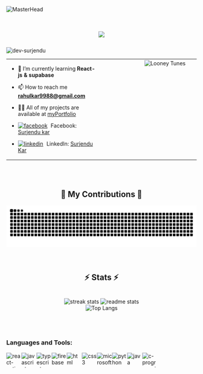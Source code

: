 ![MasterHead](https://mir-s3-cdn-cf.behance.net/project_modules/max_1200/79731568097599.5b50bca477735.jpg)

<h1 align="center">
    <img src="https://readme-typing-svg.herokuapp.com/?font=Righteous&size=35&center=true&vCenter=true&width=600&height=70&duration=5000&lines=Hi+There!+👋;+I'm+Surjendu+kar😊;+A+Passionate+Frontend+Developer👨‍💻;" />
</h1>
<!-- <br/> -->

<div align="center">
<!--     <img width="45%" height="250px" src="https://c.tenor.com/NOYF3f82b_gAAAAC/programmer.gif" alt="Programmer GIF"> -->
</div>
<!-- <br/> -->

<p align="left"> <img src="https://komarev.com/ghpvc/?username=dev-surjendu&label=Profile%20views&color=0e75b6&style=flat" alt="dev-surjendu" /> </p>

<table>
  <tr>
    <td valign="top" width="50%">

- 🌱 I’m currently learning **React-js & supabase**
- 📫 How to reach me **rahulkar9988@gmail.com**
- 👨‍💻 All of my projects are available at [myPortfolio](https://itsmyreact-portfolio.vercel.app/)
- [<img src="https://img.icons8.com/color/48/000000/facebook.png" alt="facebook" width="20" height="20" style="vertical-align: text-bottom; margin-right: 5px;"/>](https://www.facebook.com/rk.kar.313) Facebook: [Surjendu kar](https://www.facebook.com/rk.kar.313)
- [<img src="https://img.icons8.com/color/48/000000/linkedin.png" alt="linkedin" width="20" height="20" style="vertical-align: text-bottom; margin-right: 5px;"/>](https://www.linkedin.com/in/surjendu-kar/) LinkedIn: [Surjendu Kar](https://www.linkedin.com/in/surjendu-kar/)

    </td>
    <td valign="top" width="50%">
      <div align="right">
    <img width="80%"  src="https://media.giphy.com/media/RbDKaczqWovIugyJmW/giphy.gif" alt="Looney Tunes" />&nbsp;&nbsp;&nbsp;&nbsp;&nbsp;&nbsp;
      </div>
    </td>
  </tr>
</table>

 <br/>
 <br/>
<div align="center">
  <h2>🐍 My Contributions 🐍</h2>
 
<img alt="snake eating my contributions" src="https://raw.githubusercontent.com/Surjendu-kar/Surjendu-kar/output/github-contribution-grid-snake-dark.svg" />
<br/><br/>
</div>

<br/>
<h2 align="center">⚡ Stats ⚡</h2>
<br>

<div align=center>
  <img width=390 src="https://github-readme-streak-stats.herokuapp.com/?user=Surjendu-kar&theme=react&border_radius=10" alt="streak stats"/>
  <img width=390 src="https://github-readme-stats.vercel.app/api?username=Surjendu-kar&theme=react&rank_icon=github&border_radius=10" alt="readme stats" />
    <br/>
   <img src="https://github-readme-stats.vercel.app/api/top-langs/?username=Surjendu-kar&theme=tokyonight" alt="Top Langs" />  
</div>
<br clear="left"/>
<br/>
<br/>

<!-- ![Dev-Surjendu's Streak](https://github-readme-streak-stats.herokuapp.com/?user=Dev-Surjendu&theme=vue-dark&hide_border=false)  recent-->


### Languages and Tools:

[<img align="left" src="https://img.icons8.com/color/48/000000/react-native.png" alt="react-native" width="40" height="40"/>](https://reactnative.dev/)
[<img align="left" src="https://img.icons8.com/color/48/000000/javascript.png" alt="javascript" width="40" height="40"/>](https://www.javascript.com/)
[<img align="left" src="https://img.icons8.com/color/48/000000/typescript.png" alt="typescript" width="40" height="40"/>](https://www.typescriptlang.org/)
[<img align="left" src="https://img.icons8.com/color/48/000000/firebase.png" alt="firebase" width="40" height="40"/>](https://firebase.google.com/)
[<img align="left" src="https://img.icons8.com/color/48/000000/html.png" alt="html" width="40" height="40"/>](https://icons8.com/icon/20909/html-5)
[<img align="left" src="https://img.icons8.com/color/48/000000/css3.png" alt="css3" width="40" height="40"/>](https://www.w3.org/Style/CSS/)
[<img align="left" src="https://img.icons8.com/color/48/000000/microsoft-access-2019.png" alt="microsoft-access" width="40" height="40"/>](https://www.microsoft.com/access)
[<img align="left" src="https://img.icons8.com/color/48/000000/python.png" alt="python" width="40" height="40"/>](https://www.python.org/)
[<img align="left" src="https://img.icons8.com/color/48/000000/java-coffee-cup-logo.png" alt="java" width="40" height="40"/>](https://www.java.com/)
[<img align="left" src="https://img.icons8.com/color/48/000000/c-programming.png" alt="c-programming" width="40" height="40"/>](https://www.cprogramming.com/)

